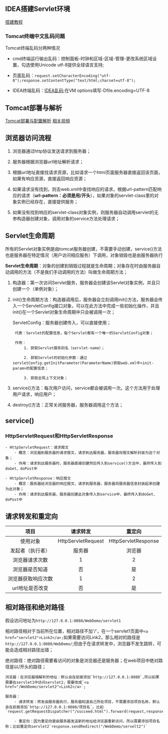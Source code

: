 ## IDEA搭建Servlet环境

[搭建教程](https://blog.csdn.net/wangxiaoan1234/article/details/76409210)

### Tomcat终端中文乱码问题

Tomcat终端乱码分两种情况

- cmd终端运行输出乱码：控制面板-时钟和区域-区域-管理-更改系统区域设置，勾选使用Unicode utf-8提供全球语言支持;

- 页面乱码：`request.setCharacterEncoding("utf-8");response.setContentType("text/html;charset=utf-8");`

- IDEA终端乱码：[IDEA乱码](https://blog.csdn.net/nan_cheung/article/details/79337273);在VM options填写-Dfile.encoding=UTF-8

## Tomcat部署与解析

[Tomcat部署与配置解析](https://www.cnblogs.com/kismetv/p/7228274.html)
[相关视频](https://www.bilibili.com/video/av14548279)


## 浏览器访问流程

1. 浏览器通过http协议发送请求到服务器；

2. 服务器根据浏览器url地址解析请求；

3. 根据url地址直接找请求资源，比如请求一个html页面服务器直接返回该页面，如果有响应资源，直接返回响应资源；

4. 如果请求没有找到，则去web.xml中查找响应的请求，根据url-pattern匹配响应的请求（**url-pattern：必须是用/开头**），如果对象的servlet-class里的对象实例已经存在，直接提供服务；

5. 如果没有找到响应的servlet-class对象实例，则服务器自动调用servlet的无参构造器创建对象，调用对象的service方法处理请求；

## Servlet生命周期

所有的Servlet对象实例是由tomcat服务器创建，不需要手动创建，service()方法也是服务器在特定情况（用户访问相应服务）下调用，对象销毁也是由服务器执行

**Servlet生命周期**：对象的创建到销毁过程就是生命周期；对象存在时由服务器自动调用的方法（不是我们手动调用的方法）叫做生命周期方法；

1. 构造器：第一次访问Servlet服务，服务器会创建该Servlet对象实例，并且只创建一个（单例对象）；

2. init()生命周期方法：构造器调用后，服务器会立刻调用init()方法，服务器会传入一个ServletConfig接口对象，可以在此方法中完成一些初始化操作，并且init()在一个Servlet对象生命周期中只会被调用一次；

    ServletConfig：服务器创建传入，可以直接使用；

        代表：Servlet的配置信息，每个Servlet都有一个唯一的ServletConfig对象；

        作用：
            1. 获取Servlet服务别名（servlet-name）；

            2. 获取Servlet的初始化参数：通过servletConfig.getInitParameter(ParameterName)获取web.xml中<init-param>的配置信息；

            3. 获取全局上下文对象；
            

3. service()方法：每次用户访问，service都会被调用一次。这个方法用于处理用户请求，响应用户；

4. destroy()方法：正常关闭服务器，服务器调用这个方法；

## service()

### HttpServletRequest和HttpServletResponse

    - HttpServletRequest：请求报文
        - 概念：浏览器到服务器的请求报文，请求到达服务器，服务器将报文解析封装为这个对象；
        - 作用：请求到达服务器时，服务器直接创建然后传入到service()方法中，最终传入到doGet、doPost中

    - HttpServletResponse：响应报文
        - 概念：服务器给浏览器的响应报文，请求到服务器，服务器将服务器信息封装起来创建为此对象；
        - 作用：请求到达服务器，服务器创建此对象传入到service中，最终传入到doGet、doPost中

## 请求转发和重定向

项目|请求转发|重定向
:--:|:--:|:--:|
使用对象|HttpServletRequest|HttpServletResponse
发起者（执行者）|服务器|浏览器
浏览器请求次数|1|2
浏览器是否知道|否|是
浏览器获取响应次数|1|2
url地址是否改变|否|是

## 相对路径和绝对路径

假设访问地址为`http://127.0.0.1:8080/WebDemo/servlet1`

相对路径相对于当前所在位置，相对路径不加'/'，在一个servlet1页面中`<a href="servlet2">Link2</a>;`如果需要访问Link2，那么相对的路径是`http://127.0.0.1:8080/WebDemo/`;但由于在请求转发中，浏览器不发生跳转，可能会造成相对路径出错；

绝对路径：绝对路径需要看访问的对象是浏览器还是服务器；在web项目中绝对路径是以/开头的路径；

    浏览器：在浏览器端解析的地址：默认会在前面添加`http://127.0.0.1:8080`,所以如果需要在servlet1中访问servlet2，需要改成`<a href="/WebDemo/servlet2">Link2</a>`;

    服务器：
        - 请求转发：转发由服务器执行，服务器知道自己所处项目，不需要添加项目名称，默认会在前面添加`http://127.0.0.1:8080/项目名`。比如`request.getRequestDispatcher("/succeed.html").forward(request,response)`;
        
        - 重定向：因为重定向是由服务器发送新的地址给浏览器重新访问，所以需要添加项目名称；比如重定向servlet2`response.sendRedirect("/WebDemo/servelt2")`


